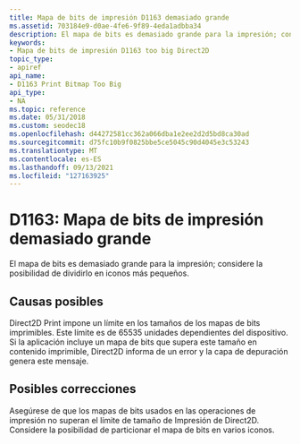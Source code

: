```yaml
---
title: Mapa de bits de impresión D1163 demasiado grande
ms.assetid: 703184e9-d0ae-4fe6-9f89-4eda1adbba34
description: El mapa de bits es demasiado grande para la impresión; considere la posibilidad de dividirlo en iconos más pequeños.
keywords:
- Mapa de bits de impresión D1163 too big Direct2D
topic_type:
- apiref
api_name:
- D1163 Print Bitmap Too Big
api_type:
- NA
ms.topic: reference
ms.date: 05/31/2018
ms.custom: seodec18
ms.openlocfilehash: d44272581cc362a066dba1e2ee2d2d5bd8ca30ad
ms.sourcegitcommit: d75fc10b9f0825bbe5ce5045c90d4045e3c53243
ms.translationtype: MT
ms.contentlocale: es-ES
ms.lasthandoff: 09/13/2021
ms.locfileid: "127163925"
---
```

# <a name="d1163-print-bitmap-too-big"></a>D1163: Mapa de bits de impresión demasiado grande

El mapa de bits es demasiado grande para la impresión; considere la posibilidad de dividirlo en iconos más pequeños.






 

## <a name="possible-causes"></a>Causas posibles

Direct2D Print impone un límite en los tamaños de los mapas de bits imprimibles. Este límite es de 65535 unidades dependientes del dispositivo. Si la aplicación incluye un mapa de bits que supera este tamaño en contenido imprimible, Direct2D informa de un error y la capa de depuración genera este mensaje.

## <a name="possible-fixes"></a>Posibles correcciones

Asegúrese de que los mapas de bits usados en las operaciones de impresión no superan el límite de tamaño de Impresión de Direct2D. Considere la posibilidad de particionar el mapa de bits en varios iconos.

 

 





